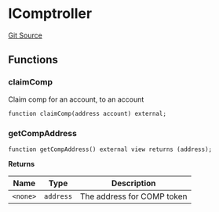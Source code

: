 # IComptroller
[Git Source](https://github.com/larrythecucumber321/protocol/blob/aabf2c9d4120808940fb3be9193cb66ea71ac351/contracts/plugins/assets/compoundv2/ICToken.sol)


## Functions
### claimComp

Claim comp for an account, to an account


```solidity
function claimComp(address account) external;
```

### getCompAddress


```solidity
function getCompAddress() external view returns (address);
```
**Returns**

|Name|Type|Description|
|----|----|-----------|
|`<none>`|`address`|The address for COMP token|


